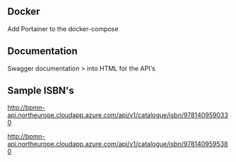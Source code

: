 ## Docker
Add Portainer to the docker-compose

## Documentation
Swagger documentation > into HTML for the API's

## Sample ISBN's

http://bpmn-api.northeurope.cloudapp.azure.com/api/v1/catalogue/isbn/9781409590330

http://bpmn-api.northeurope.cloudapp.azure.com/api/v1/catalogue/isbn/9781409595380
